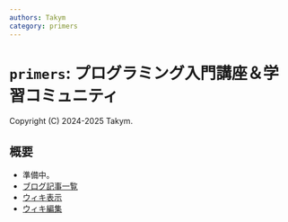 ```yaml
---
authors: Takym
category: primers
---
```

# `primers`: プログラミング入門講座＆学習コミュニティ
Copyright (C) 2024-2025 Takym.

## 概要
* 準備中。<!-- TODO: ここに説明文を書く。 -->
* [ブログ記事一覧](./postlist.md)
* [ウィキ表示](https://takym.github.io/wiki/primers)
* [ウィキ編集](https://github.com/Takym/primers/wiki)
